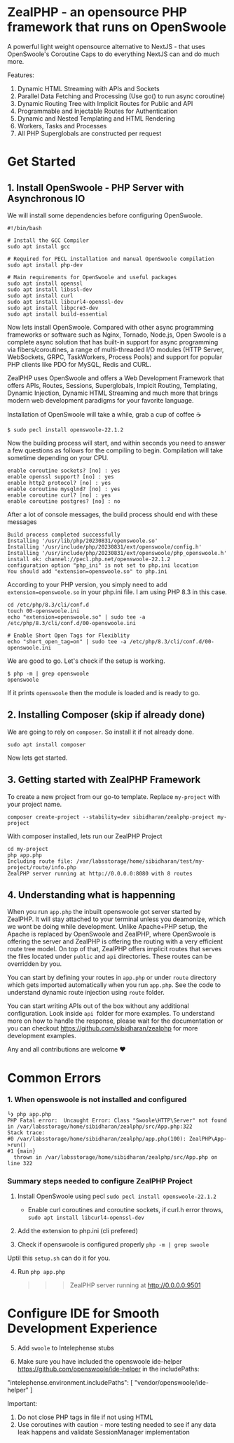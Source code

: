 # ZealPHP - an opensource PHP framework that runs on OpenSwoole

A powerful light weight opensource alternative to NextJS - that uses OpenSwoole's Coroutine Caps to do everything NextJS can and do much more. 

Features:
1. Dynamic HTML Streaming with APIs and Sockets
2. Parallel Data Fetching and Processing (Use go() to run async coroutine)
3. Dynamic Routing Tree with Implicit Routes for Public and API 
4. Programmable and Injectable Routes for Authentication
5. Dynamic and Nested Templating and HTML Rendering
6. Workers, Tasks and Processes
7. All PHP Superglobals are constructed per request

# Get Started

## 1. Install OpenSwoole - PHP Server with Asynchronous IO
We will install some dependencies before configuring OpenSwoole. 

```
#!/bin/bash

# Install the GCC Compiler
sudo apt install gcc

# Required for PECL installation and manual OpenSwoole compilation
sudo apt install php-dev

# Main requirements for OpenSwoole and useful packages
sudo apt install openssl
sudo apt install libssl-dev
sudo apt install curl
sudo apt install libcurl4-openssl-dev
sudo apt install libpcre3-dev
sudo apt install build-essential
```

Now lets install OpenSwoole. Compared with other async programming frameworks or software such as Nginx, Tornado, Node.js, Open Swoole is a complete async solution that has built-in support for async programming via fibers/coroutines, a range of multi-threaded I/O modules (HTTP Server, WebSockets, GRPC, TaskWorkers, Process Pools) and support for popular PHP clients like PDO for MySQL, Redis and CURL.

ZealPHP uses OpenSwoole and offers a Web Development Framework that offers APIs, Routes, Sessions, Superglobals, Impicit Routing, Templating, Dynamic Injection, Dynamic HTML Streaming and much more that brings modern web development paradigms for your favorite language. 

Installation of OpenSwoole will take a while, grab a cup of coffee ☕

```
$ sudo pecl install openswoole-22.1.2
```
Now the building process will start, and within seconds you need to answer a few questions as follows for the compiling to begin. Compilation will take sometime depending on your CPU.

```
enable coroutine sockets? [no] : yes
enable openssl support? [no] : yes
enable http2 protocol? [no] : yes
enable coroutine mysqlnd? [no] : yes
enable coroutine curl? [no] : yes
enable coroutine postgres? [no] : no
```

After a lot of console messages, the build process should end with these messages

```
Build process completed successfully
Installing '/usr/lib/php/20230831/openswoole.so'
Installing '/usr/include/php/20230831/ext/openswoole/config.h'
Installing '/usr/include/php/20230831/ext/openswoole/php_openswoole.h'
install ok: channel://pecl.php.net/openswoole-22.1.2
configuration option "php_ini" is not set to php.ini location
You should add "extension=openswoole.so" to php.ini
```

According to your PHP version, you simply need to add `extension=openswoole.so` in your php.ini file. I am using PHP 8.3 in this case.

```
cd /etc/php/8.3/cli/conf.d
touch 00-openswoole.ini
echo "extension=openswoole.so" | sudo tee -a /etc/php/8.3/cli/conf.d/00-openswoole.ini

# Enable Short Open Tags for Flexiblity
echo "short_open_tag=on" | sudo tee -a /etc/php/8.3/cli/conf.d/00-openswoole.ini

```

We are good to go. Let's check if the setup is working. 

```
$ php -m | grep openswoole
openswoole
```

If it prints `openswoole` then the module is loaded and is ready to go. 

## 2. Installing Composer (skip if already done)

We are going to rely on `composer`. So install it if not already done.
```
sudo apt install composer 
```
Now lets get started. 

## 3. Getting started with ZealPHP Framework

To create a new project from our go-to template. Replace `my-project` with your project name.

```
composer create-project --stability=dev sibidharan/zealphp-project my-project 
```

With composer installed, lets run our ZealPHP Project

```
cd my-project
php app.php 
Including route file: /var/labsstorage/home/sibidharan/test/my-project/route/info.php
ZealPHP server running at http://0.0.0.0:8080 with 8 routes
```

## 4. Understanding what is happenning

When you run `app.php` the inbuilt openswoole got server started by ZealPHP. It will stay attached to your terminal unless you deamonize, which we wont be doing while development. Unlike Apache+PHP setup, the Apache is replaced by OpenSwoole and ZealPHP, where OpenSwoole is offering the server and ZealPHP is offering the routing with a very efficient route tree model. On top of that, ZealPHP offers implicit routes that serves the files located under `public` and `api` directories. These routes can be overridden by you. 

You can start by defining your routes in `app.php` or under `route` directory which gets imported automatically when you run `app.php`. See the code to understand dynamic route injection using `route` folder. 

You can start writing APIs out of the box without any additional configuration. Look inside `api `folder for more examples. To understand more on how to handle the response, please wait for the documentation or you can checkout https://github.com/sibidharan/zealphp for more development examples. 

Any and all contributions are welcome ❤️


# Common Errors

### 1. When openswoole is not installed and configured

```
└❯ php app.php 
PHP Fatal error:  Uncaught Error: Class "Swoole\HTTP\Server" not found in /var/labsstorage/home/sibidharan/zealphp/src/App.php:322
Stack trace:
#0 /var/labsstorage/home/sibidharan/zealphp/app.php(100): ZealPHP\App->run()
#1 {main}
  thrown in /var/labsstorage/home/sibidharan/zealphp/src/App.php on line 322
```

### Summary steps needed to configure ZealPHP Project

1. Install OpenSwoole using pecl
    `sudo pecl install openswoole-22.1.2`
    - Enable curl coroutines and coroutine sockets, if curl.h error throws, `sudo apt install libcurl4-openssl-dev`

2. Add the extension to php.ini (cli prefered)
    
3. Check if openswoole is configured properly
    ` php -m | grep swoole `

Uptil this `setup.sh` can do it for you. 

4. Run 
    `php app.php`
    >>> ZealPHP server running at http://0.0.0.0:9501

# Configure IDE for Smooth Development Experience

5. Add `swoole` to Intelephense stubs 

6. Make sure you have included the openswoole ide-helper https://github.com/openswoole/ide-helper in the includePaths:

"intelephense.environment.includePaths": [
  "vendor/openswoole/ide-helper"
]

Important:
1. Do not close PHP tags in file if not using HTML 
2. Use coroutines with caution - more testing needed to see if any data leak happens and validate SessionManager implementation
